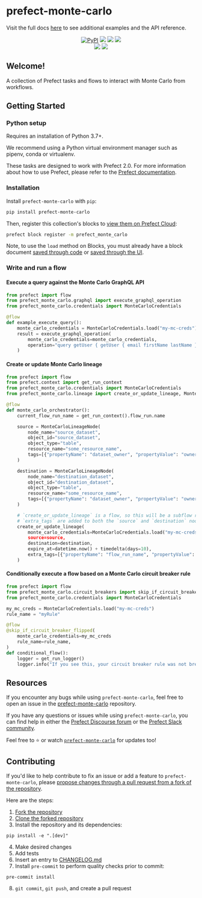 # prefect-monte-carlo

Visit the full docs [here](https://PrefectHQ.github.io/prefect-monte-carlo) to see additional examples and the API reference.

<p align="center">
    <a href="https://pypi.python.org/pypi/prefect-monte-carlo/" alt="PyPI version">
        <img alt="PyPI" src="https://img.shields.io/pypi/v/prefect-monte-carlo?color=0052FF&labelColor=090422"></a>
    <a href="https://github.com/PrefectHQ/prefect-monte-carlo/" alt="Stars">
        <img src="https://img.shields.io/github/stars/PrefectHQ/prefect-monte-carlo?color=0052FF&labelColor=090422" /></a>
    <a href="https://pepy.tech/badge/prefect-monte-carlo/" alt="Downloads">
        <img src="https://img.shields.io/pypi/dm/prefect-monte-carlo?color=0052FF&labelColor=090422" /></a>
    <a href="https://github.com/PrefectHQ/prefect-monte-carlo/pulse" alt="Activity">
        <img src="https://img.shields.io/github/commit-activity/m/PrefectHQ/prefect-monte-carlo?color=0052FF&labelColor=090422" /></a>
    <br>
    <a href="https://prefect-community.slack.com" alt="Slack">
        <img src="https://img.shields.io/badge/slack-join_community-red.svg?color=0052FF&labelColor=090422&logo=slack" /></a>
    <a href="https://discourse.prefect.io/" alt="Discourse">
        <img src="https://img.shields.io/badge/discourse-browse_forum-red.svg?color=0052FF&labelColor=090422&logo=discourse" /></a>
</p>

## Welcome!

A collection of Prefect tasks and flows to interact with Monte Carlo from workflows.

## Getting Started

### Python setup

Requires an installation of Python 3.7+.

We recommend using a Python virtual environment manager such as pipenv, conda or virtualenv.

These tasks are designed to work with Prefect 2.0. For more information about how to use Prefect, please refer to the [Prefect documentation](https://orion-docs.prefect.io/).

### Installation

Install `prefect-monte-carlo` with `pip`:

```bash
pip install prefect-monte-carlo
```

Then, register this collection's blocks to [view them on Prefect Cloud](https://orion-docs.prefect.io/ui/blocks/):

```bash
prefect block register -m prefect_monte_carlo
```

Note, to use the `load` method on Blocks, you must already have a block document [saved through code](https://orion-docs.prefect.io/concepts/blocks/#saving-blocks) or [saved through the UI](https://orion-docs.prefect.io/ui/blocks/).

### Write and run a flow
#### Execute a query against the Monte Carlo GraphQL API
```python
from prefect import flow
from prefect_monte_carlo.graphql import execute_graphql_operation
from prefect_monte_carlo.credentials import MonteCarloCredentials

@flow
def example_execute_query():
    monte_carlo_credentials = MonteCarloCredentials.load("my-mc-creds")
    result = execute_graphql_operation(
        monte_carlo_credentials=monte_carlo_credentials,
        operation="query getUser { getUser { email firstName lastName }}",
    )
```

#### Create or update Monte Carlo lineage
```python
from prefect import flow
from prefect.context import get_run_context
from prefect_monte_carlo.credentials import MonteCarloCredentials
from prefect_monte_carlo.lineage import create_or_update_lineage, MonteCarloLineageNode

@flow
def monte_carlo_orchestrator():
    current_flow_run_name = get_run_context().flow_run.name

    source = MonteCarloLineageNode(
        node_name="source_dataset",
        object_id="source_dataset",
        object_type="table",
        resource_name="some_resource_name",
        tags=[{"propertyName": "dataset_owner", "propertyValue": "owner_name"}],
    )

    destination = MonteCarloLineageNode(
        node_name="destination_dataset",
        object_id="destination_dataset",
        object_type="table",
        resource_name="some_resource_name",
        tags=[{"propertyName": "dataset_owner", "propertyValue": "owner_name"}],
    )

    # `create_or_update_lineage` is a flow, so this will be a subflow run
    # `extra_tags` are added to both the `source` and `destination` nodes
    create_or_update_lineage(
        monte_carlo_credentials=MonteCarloCredentials.load("my-mc-creds)
        source=source,
        destination=destination,
        expire_at=datetime.now() + timedelta(days=10),
        extra_tags=[{"propertyName": "flow_run_name", "propertyValue": current_flow_run_name}]
    )
```


#### Conditionally execute a flow based on a Monte Carlo circuit breaker rule
```python
from prefect import flow
from prefect_monte_carlo.circuit_breakers import skip_if_circuit_breaker_flipped
from prefect_monte_carlo.credentials import MonteCarloCredentials

my_mc_creds = MonteCarloCredentials.load("my-mc-creds")
rule_name = "myRule"

@flow
@skip_if_circuit_breaker_flipped(
    monte_carlo_credentials=my_mc_creds
    rule_name=rule_name,
)
def conditional_flow():
    logger = get_run_logger()
    logger.info("If you see this, your circuit breaker rule was not breached!")
```

## Resources

If you encounter any bugs while using `prefect-monte-carlo`, feel free to open an issue in the [prefect-monte-carlo](https://github.com/PrefectHQ/prefect-monte-carlo) repository.

If you have any questions or issues while using `prefect-monte-carlo`, you can find help in either the [Prefect Discourse forum](https://discourse.prefect.io/) or the [Prefect Slack community](https://prefect.io/slack).

Feel free to ⭐️ or watch [`prefect-monte-carlo`](https://github.com/PrefectHQ/prefect-monte-carlo) for updates too!

## Contributing

If you'd like to help contribute to fix an issue or add a feature to `prefect-monte-carlo`, please [propose changes through a pull request from a fork of the repository](https://docs.github.com/en/pull-requests/collaborating-with-pull-requests/proposing-changes-to-your-work-with-pull-requests/creating-a-pull-request-from-a-fork).

Here are the steps:

1. [Fork the repository](https://docs.github.com/en/get-started/quickstart/fork-a-repo#forking-a-repository)
2. [Clone the forked repository](https://docs.github.com/en/get-started/quickstart/fork-a-repo#cloning-your-forked-repository)
3. Install the repository and its dependencies:
```
pip install -e ".[dev]"
```
4. Make desired changes
5. Add tests
6. Insert an entry to [CHANGELOG.md](https://github.com/PrefectHQ/prefect-monte-carlo/blob/main/CHANGELOG.md)
7. Install `pre-commit` to perform quality checks prior to commit:
```
pre-commit install
```
8. `git commit`, `git push`, and create a pull request
